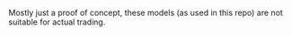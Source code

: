 Mostly just a proof of concept, these models (as used in this repo) are not suitable for actual trading.